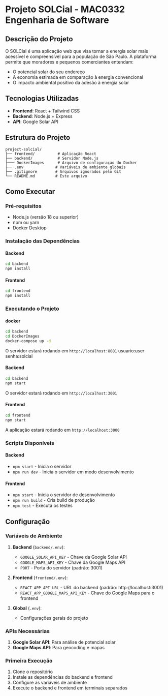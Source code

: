 # Projeto SOLCial - MAC0332 Engenharia de Software

## Descrição do Projeto

O SOLCial é uma aplicação web que visa tornar a energia solar mais acessível e compreensível para a população de São Paulo. A plataforma permite que moradores e pequenos comerciantes entendam:

- O potencial solar do seu endereço
- A economia estimada em comparação à energia convencional
- O impacto ambiental positivo da adesão à energia solar

## Tecnologias Utilizadas

- **Frontend**: React + Tailwind CSS
- **Backend**: Node.js + Express
- **API**: Google Solar API

## Estrutura do Projeto

```
project-solcial/
├── frontend/          # Aplicação React
├── backend/           # Servidor Node.js
├─── DockerImages      # Arquivo de configuraçao do Docker
├── .env              # Variáveis de ambiente globais
├── .gitignore        # Arquivos ignorados pelo Git
└── README.md         # Este arquivo
```

## Como Executar

### Pré-requisitos
- Node.js (versão 18 ou superior)
- npm ou yarn
- Docker Desktop 
### Instalação das Dependências

#### Backend
```bash
cd backend
npm install
```

#### Frontend
```bash
cd frontend
npm install
```

### Executando o Projeto
#### docker
```bash
cd backend
cd DockerImages 
docker-compose up -d

```
O servidor estará rodando em `http://localhost:8081`  usuario:user senha:solcial

#### Backend
```bash
cd backend
npm start
```
O servidor estará rodando em `http://localhost:3001`

#### Frontend
```bash
cd frontend
npm start
```
A aplicação estará rodando em `http://localhost:3000`

### Scripts Disponíveis

#### Backend
- `npm start` - Inicia o servidor
- `npm run dev` - Inicia o servidor em modo desenvolvimento

#### Frontend
- `npm start` - Inicia o servidor de desenvolvimento
- `npm run build` - Cria build de produção
- `npm test` - Executa os testes

## Configuração

### Variáveis de Ambiente

1. **Backend** (`backend/.env`):
   - `GOOGLE_SOLAR_API_KEY` - Chave da Google Solar API
   - `GOOGLE_MAPS_API_KEY` - Chave da Google Maps API
   - `PORT` - Porta do servidor (padrão: 3001)

2. **Frontend** (`frontend/.env`):
   - `REACT_APP_API_URL` - URL do backend (padrão: http://localhost:3001)
   - `REACT_APP_GOOGLE_MAPS_API_KEY` - Chave do Google Maps para o frontend

3. **Global** (`.env`):
   - Configurações gerais do projeto

### APIs Necessárias

1. **Google Solar API**: Para análise de potencial solar
2. **Google Maps API**: Para geocoding e mapas

### Primeira Execução

1. Clone o repositório
2. Instale as dependências do backend e frontend
3. Configure as variáveis de ambiente
4. Execute o backend e frontend em terminais separados


